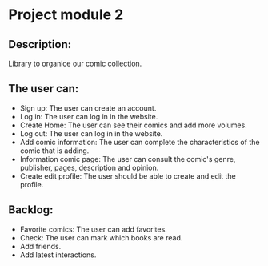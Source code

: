 # Project module 2


## Description:

Library to organice our comic collection.

## The user can:

- Sign up: The user can create an account.
- Log in: The user can log in in the website.
- Create Home: The user can see their comics and add more volumes.
- Log out: The user can log in in the website.
- Add comic information: The user can complete the characteristics of the comic that is adding.
- Information comic page: The user can consult the comic's genre, publisher, pages, description and opinion.
- Create edit profile: The user should be able to create and edit the profile.

## Backlog:
- Favorite comics: The user can add favorites.
- Check: The user can mark which books are read.
- Add friends.
- Add latest interactions.
